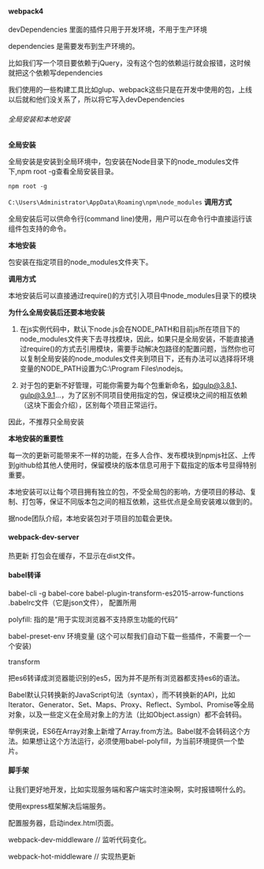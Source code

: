 #### webpack4

devDependencies  里面的插件只用于开发环境，不用于生产环境

dependencies  是需要发布到生产环境的。

比如我们写一个项目要依赖于jQuery，没有这个包的依赖运行就会报错，这时候就把这个依赖写dependencies

我们使用的一些构建工具比如glup、webpack这些只是在开发中使用的包，上线以后就和他们没关系了，所以将它写入devDependencies

###### 全局安装和本地安装

**全局安装**

  全局安装是安装到全局环境中，包安装在Node目录下的node_modules文件下,npm root -g查看全局安装目录。

  `npm root -g`

  `C:\Users\Administrator\AppData\Roaming\npm\node_modules`
**调用方式**

  全局安装后可以供命令行(command line)使用，用户可以在命令行中直接运行该组件包支持的命令。

**本地安装**

  包安装在指定项目的node_modules文件夹下。

**调用方式**

  本地安装后可以直接通过require()的方式引入项目中node_modules目录下的模块

**为什么全局安装后还要本地安装**

  1. 在js实例代码中，默认下node.js会在NODE_PATH和目前js所在项目下的node_modules文件夹下去寻找模块，因此，如果只是全局安装，不能直接通过require()的方式去引用模块，需要手动解决包路径的配置问题，当然你也可以复制全局安装的node_modules文件夹到项目下，还有办法可以选择将环境变量的NODE_PATH设置为C:\Program Files\nodejs。

  2. 对于包的更新不好管理，可能你需要为每个包重新命名，如gulp@3.8.1、gulp@3.9.1...，为了区别不同项目使用指定的包，保证模块之间的相互依赖（这块下面会介绍），区别每个项目正常运行。

  因此，不推荐只全局安装


**本地安装的重要性**

  每一次的更新可能带来不一样的功能，在多人合作、发布模块到npmjs社区、上传到github给其他人使用时，保留模块的版本信息可用于下载指定的版本号显得特别重要。

  本地安装可以让每个项目拥有独立的包，不受全局包的影响，方便项目的移动、复制、打包等，保证不同版本包之间的相互依赖，这些优点是全局安装难以做到的。

  据node团队介绍，本地安装包对于项目的加载会更快。

#### webpack-dev-server

  热更新
  打包会在缓存，不显示在dist文件。

#### babel转译

  babel-cli -g
  babel-core
  babel-plugin-transform-es2015-arrow-functions
  .babelrc文件（它是json文件）， 配置所用

  polyfill: 指的是“用于实现浏览器不支持原生功能的代码”
  
  babel-preset-env  环境变量 (这个可以帮我们自动下载一些插件，不需要一个一个安装)

  transform

  把es6转译成浏览器能识别的es5，因为并不是所有浏览器都支持es6的语法。

  Babel默认只转换新的JavaScript句法（syntax），而不转换新的API，比如Iterator、Generator、Set、Maps、Proxy、Reflect、Symbol、Promise等全局对象，以及一些定义在全局对象上的方法（比如Object.assign）都不会转码。

  举例来说，ES6在Array对象上新增了Array.from方法。Babel就不会转码这个方法。如果想让这个方法运行，必须使用babel-polyfill，为当前环境提供一个垫片。

#### 脚手架

  让我们更好地开发，比如实现服务端和客户端实时渲染啊，实时报错啊什么的。

  使用express框架解决后端服务。

  配置服务器，启动index.html页面。

  webpack-dev-middleware  // 监听代码变化。

  webpack-hot-middleware  // 实现热更新